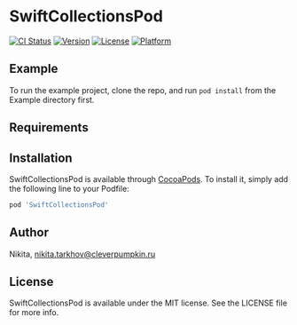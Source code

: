 # SwiftCollectionsPod

[![CI Status](https://img.shields.io/travis/Nikita/SwiftCollectionsPod.svg?style=flat)](https://travis-ci.org/Nikita/SwiftCollectionsPod)
[![Version](https://img.shields.io/cocoapods/v/SwiftCollectionsPod.svg?style=flat)](https://cocoapods.org/pods/SwiftCollectionsPod)
[![License](https://img.shields.io/cocoapods/l/SwiftCollectionsPod.svg?style=flat)](https://cocoapods.org/pods/SwiftCollectionsPod)
[![Platform](https://img.shields.io/cocoapods/p/SwiftCollectionsPod.svg?style=flat)](https://cocoapods.org/pods/SwiftCollectionsPod)

## Example

To run the example project, clone the repo, and run `pod install` from the Example directory first.

## Requirements

## Installation

SwiftCollectionsPod is available through [CocoaPods](https://cocoapods.org). To install
it, simply add the following line to your Podfile:

```ruby
pod 'SwiftCollectionsPod'
```

## Author

Nikita, nikita.tarkhov@cleverpumpkin.ru

## License

SwiftCollectionsPod is available under the MIT license. See the LICENSE file for more info.
